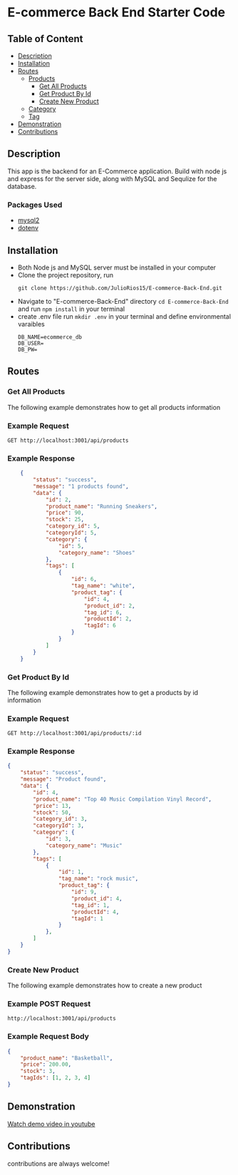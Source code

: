 # E-commerce Back End Starter Code
  ## Table of Content
  * [Description](#description)
  * [Installation](#instructions)
  * [Routes](#routes)
    * [Products](#get-all-products)
        * [Get All Products](#get-all-products)
        * [Get Product By Id](#get-product-by-id)
        * [Create New Product](#create-new-product)
    * [Category](#category-routes)
    * [Tag](#tag-routes)
  * [Demonstration](#demonstration)
  * [Contributions](#contributions)

## Description
This app is the backend for an E-Commerce application. Build with node js and express for the server side, along with MySQL and Sequlize for the database.


### Packages Used

* [mysql2](https://www.npmjs.com/package/mysql2)
* [dotenv](https://www.npmjs.com/package/dotenv)

## Installation

* Both Node js and MySQL server must be installed in your computer
* Clone the project repository, run  
    ```
    git clone https://github.com/JulioRios15/E-commerce-Back-End.git
    ```
*  Navigate to "E-commerce-Back-End" directory `cd E-commerce-Back-End` and run `npm install` in your terminal
* create .env file run `mkdir .env` in your terminal and define environmental varaibles
    ```
    DB_NAME=ecommerce_db
    DB_USER=
    DB_PW=
    ```


## Routes

### Get All Products
The following example demonstrates how to get all products information

### Example Request
```
GET http://localhost:3001/api/products
```
### Example Response
```json
    {
        "status": "success",
        "message": "1 products found",
        "data": {
            "id": 2,
            "product_name": "Running Sneakers",
            "price": 90,
            "stock": 25,
            "category_id": 5,
            "categoryId": 5,
            "category": {
                "id": 5,
                "category_name": "Shoes"
            },
            "tags": [
                {
                    "id": 6,
                    "tag_name": "white",
                    "product_tag": {
                        "id": 4,
                        "product_id": 2,
                        "tag_id": 6,
                        "productId": 2,
                        "tagId": 6
                    }
                }
            ]
        }
    }
```

### Get Product By Id
The following example demonstrates how to get a products by id information

### Example Request
```
GET http://localhost:3001/api/products/:id
```
### Example Response

```json
{
    "status": "success",
    "message": "Product found",
    "data": {
        "id": 4,
        "product_name": "Top 40 Music Compilation Vinyl Record",
        "price": 13,
        "stock": 50,
        "category_id": 3,
        "categoryId": 3,
        "category": {
            "id": 3,
            "category_name": "Music"
        },
        "tags": [
            {
                "id": 1,
                "tag_name": "rock music",
                "product_tag": {
                    "id": 9,
                    "product_id": 4,
                    "tag_id": 1,
                    "productId": 4,
                    "tagId": 1
                }
            },
        ]
    }
}
```

### Create New Product
The following example demonstrates how to create a new product

### Example POST Request
```
http://localhost:3001/api/products
```
### Example Request Body
```json
{
    "product_name": "Basketball",
    "price": 200.00,
    "stock": 3,
    "tagIds": [1, 2, 3, 4]
}
```

## Demonstration
[Watch demo video in youtube](https://youtu.be/RwZBZgHCLc8)

## Contributions
contributions are always welcome!